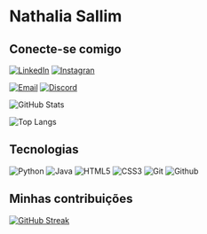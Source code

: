 # Nathalia Sallim

## Conecte-se comigo
[![LinkedIn](https://img.shields.io/badge/LinkedIn-9400D3?style=for-the-badge&logo=linkedin&logoColor=000)](https://www.linkedin.com/in/nathaliasallim/) [![Instagran](https://img.shields.io/badge/Instagram-9400D3?style=for-the-badge&logo=instagram&logoColor=000)](https://instagram.com/natthhcordeiros)

[![Email](https://img.shields.io/badge/Email-9400D3?style=for-the-badge&logo=microsoft-outlook&logoColor=000)](malito:nathaliacsallim@gmail.com) [![Discord](https://img.shields.io/badge/Discord-9400D3?style=for-the-badge&logo=discord&logoColor=000)](https://discord.gg/pDbY76q8Qf)

![GitHub Stats](https://github-readme-stats.vercel.app/api?username=NathaliaSallim&theme=transparent&bg_color=000&border_color=9400D3&show_icons=true&icon_color=9400D3&title_color=9400D3&text_color=FFF)

![Top Langs](https://github-readme-stats-git-masterrstaa-rickstaa.vercel.app/api/top-langs/?username=NathaliaSallim&bg_color=000&border_color=9400D3&title_color=9400D3&text_color=FFF)

## Tecnologias
![Python](https://img.shields.io/badge/Python-000?style=for-the-badge&logo=python&logoColor=ffdd54)
![Java](https://img.shields.io/badge/java-000.svg?style=for-the-badge&logo=openjdk&logoColor=red)
![HTML5](https://img.shields.io/badge/HTML5-000?style=for-the-badge&logo=HTML5&logoColor=orange)
![CSS3](https://img.shields.io/badge/CSS3-000.svg?style=for-the-badge&logo=CSS3&logoColor=blue)
![Git](https://img.shields.io/badge/Git-000?style=for-the-badge&logo=git&logoColor=red) ![Github](https://img.shields.io/badge/Github-000?style=for-the-badge&logo=Github&logoColor=00)

## Minhas contribuições
[![GitHub Streak](https://streak-stats.demolab.com/?user=SEUUSERNAME&theme=bear&background=000&border=30A3DC&dates=FFF)](https://git.io/streak-stats)